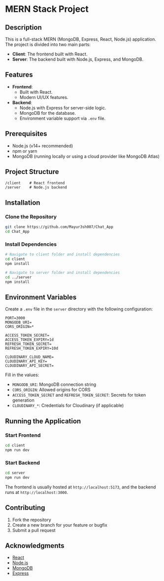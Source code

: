 # MERN Stack Project

## Description
This is a full-stack MERN (MongoDB, Express, React, Node.js) application. The project is divided into two main parts:
- **Client**: The frontend built with React.
- **Server**: The backend built with Node.js, Express, and MongoDB.

## Features
- **Frontend**:
    - Built with React.
    - Modern UI/UX features.
- **Backend**:
    - Node.js with Express for server-side logic.
    - MongoDB for the database.
    - Environment variable support via `.env` file.

## Prerequisites
- Node.js (v14+ recommended)
- npm or yarn
- MongoDB (running locally or using a cloud provider like MongoDB Atlas)

## Project Structure
```
/client    # React frontend
/server    # Node.js backend
```

## Installation

### Clone the Repository
```bash
git clone https://github.com/Mayur3sh007/Chat_App
cd Chat_App
```

### Install Dependencies
```bash
# Navigate to client folder and install dependencies
cd client
npm install

# Navigate to server folder and install dependencies
cd ../server
npm install
```

## Environment Variables
Create a `.env` file in the `server` directory with the following configuration:

```env
PORT=3000
MONGODB_URI=
CORS_ORIGIN=*

ACCESS_TOKEN_SECRET=
ACCESS_TOKEN_EXPIRY=1d
REFRESH_TOKEN_SECRET=
REFRESH_TOKEN_EXPIRY=10d

CLOUDINARY_CLOUD_NAME=
CLOUDINARY_API_KEY=
CLOUDINARY_API_SECRET=
```

Fill in the values:
- `MONGODB_URI`: MongoDB connection string
- `CORS_ORIGIN`: Allowed origins for CORS
- `ACCESS_TOKEN_SECRET` and `REFRESH_TOKEN_SECRET`: Secrets for token generation
- `CLOUDINARY_*`: Credentials for Cloudinary (if applicable)

## Running the Application

### Start Frontend
```bash
cd client
npm run dev
```

### Start Backend
```bash
cd server
npm run dev
```

The frontend is usually hosted at `http://localhost:5173`, and the backend runs at `http://localhost:3000`.

## Contributing
1. Fork the repository
2. Create a new branch for your feature or bugfix
3. Submit a pull request

## Acknowledgments
- [React](https://reactjs.org/)
- [Node.js](https://nodejs.org/)
- [MongoDB](https://www.mongodb.com/)
- [Express](https://expressjs.com/)